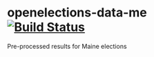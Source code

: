 # openelections-data-me [![Build Status](https://github.com/openelections/openelections-data-me/actions/workflows/format_tests.yml/badge.svg?branch=master)](https://github.com/openelections/openelections-data-me/actions)
Pre-processed results for Maine elections
